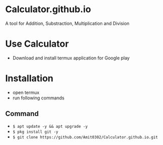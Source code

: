# Calculator.github.io
A tool for Addition, Substraction, Multiplication and Division


# Use Calculator


- Download and install termux application for Google play
# Installation
- open termux
- run following commands
## Command
- `$ apt update -y && apt upgrade -y`
- `$ pkg install git -y`
- `$ git clone https://github.com/Amit0302/Calculator.github.io.git `




 







